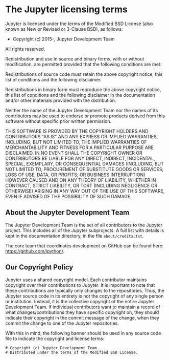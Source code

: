 # The Jupyter licensing terms

Jupyter is licensed under the terms of the Modified BSD License (also known as New or Revised or 3-Clause BSD), as
follows:

- Copyright (c) 2015-, Jupyter Development Team

All rights reserved.

Redistribution and use in source and binary forms, with or without modification, are permitted provided that the
following conditions are met:

Redistributions of source code must retain the above copyright notice, this list of conditions and the following
disclaimer.

Redistributions in binary form must reproduce the above copyright notice, this list of conditions and the following
disclaimer in the documentation and/or other materials provided with the distribution.

Neither the name of the Jupyter Development Team nor the names of its contributors may be used to endorse or promote
products derived from this software without specific prior written permission.

THIS SOFTWARE IS PROVIDED BY THE COPYRIGHT HOLDERS AND CONTRIBUTORS "AS IS" AND ANY EXPRESS OR IMPLIED WARRANTIES,
INCLUDING, BUT NOT LIMITED TO, THE IMPLIED WARRANTIES OF MERCHANTABILITY AND FITNESS FOR A PARTICULAR PURPOSE ARE
DISCLAIMED. IN NO EVENT SHALL THE COPYRIGHT OWNER OR CONTRIBUTORS BE LIABLE FOR ANY DIRECT, INDIRECT, INCIDENTAL,
SPECIAL, EXEMPLARY, OR CONSEQUENTIAL DAMAGES (INCLUDING, BUT NOT LIMITED TO, PROCUREMENT OF SUBSTITUTE GOODS OR
SERVICES; LOSS OF USE, DATA, OR PROFITS; OR BUSINESS INTERRUPTION) HOWEVER CAUSED AND ON ANY THEORY OF LIABILITY,
WHETHER IN CONTRACT, STRICT LIABILITY, OR TORT (INCLUDING NEGLIGENCE OR OTHERWISE) ARISING IN ANY WAY OUT OF THE USE OF
THIS SOFTWARE, EVEN IF ADVISED OF THE POSSIBILITY OF SUCH DAMAGE.

## About the Jupyter Development Team

The Jupyter Development Team is the set of all contributors to the Jupyter project. This includes all of the Jupyter
subprojects. A full list with details is kept in the documentation directory, in the file
`about/credits.txt`.

The core team that coordinates development on GitHub can be found here:
https://github.com/ipython/.

## Our Copyright Policy

Jupyter uses a shared copyright model. Each contributor maintains copyright over their contributions to Jupyter. It is
important to note that these contributions are typically only changes to the repositories. Thus, the Jupyter source code
in its entirety is not the copyright of any single person or institution. Instead, it is the collective copyright of the
entire Jupyter Development Team. If individual contributors want to maintain a record of what changes/contributions they
have specific copyright on, they should indicate their copyright in the commit message of the change, when they commit
the change to one of the Jupyter repositories.

With this in mind, the following banner should be used in any source code file to indicate the copyright and license
terms:

    # Copyright (c) Jupyter Development Team.
    # Distributed under the terms of the Modified BSD License.
